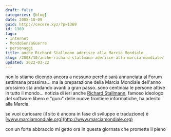 ```yaml
---
draft: false
categories: [blog]
date: 2008-10-09
guid: http://cecere.xyz/?p=1369
id: 1369
tags:
- internet
- MondoSenzaGuerre
- personaggi
title: anche Richard Stallmann aderisce alla Marcia Mondiale
slug: /2008/10/anche-richard-stallmann-aderisce-alla-marcia-mondiale/
updated: 2022-03-22
---
```


non lo stiamo dicendo ancora a nessuno perché sarà annunciata al Forum settimana prossima… ma la preparazione della Marcia Mondiale dell'anno prossimo sta andando avanti a gran passo..sono centinaia le persone attive in tutto il mondo… notizia di ieri anche [Richard Stallmann](http://it.wikipedia.org/wiki/Richard_Stallman), famoso ideologo del software libero e "guru" delle nuove frontiere informatiche, ha aderito alla Marcia.

se vuoi curiosare (il sito è ancora in fase di sviluppo e traduzione) è [www.marciamondiale.org](http://www.marciamondiale.org)

con un forte abbraccio mi getto ora in questa giornata che promette il pieno